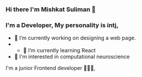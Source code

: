 ### Hi there I'm Mishkat Suliman 👋
### I'm a Developer, My personality is intj, 
- 🔭 I’m currently working on designing a web page.
- - 🌱 I’m currently learning React
- 🧠 I'm interested in computational neuroscience

<!--
**Mshkatso-01/Mshkatso-01** is a ✨ _special_ ✨ repository because its `README.md` (this file) appears on your GitHub profile.

Here are some ideas to get you started:

- 🔭 I’m currently working on designing a web page. 
- 🌱 I’m currently learning React
- 👯 I’m looking to collaborate on ...
- 🤔 I’m looking for help with ...
- 💬 Ask me about ...
- 📫 How to reach me: ...
- 😄 Pronouns: ...
- ⚡ Fun fact: ...
- 🧠 I'm interested in computational neuroscience
-->
I'm a junior Frontend developer 👩🏻‍💻, 
